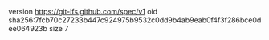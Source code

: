 version https://git-lfs.github.com/spec/v1
oid sha256:7fcb70c27233b447c924975b9532c0dd9b4ab9eab0f4f3f286bce0dee064923b
size 7
